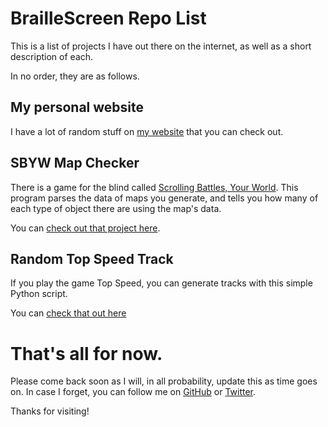# BrailleScreen Repo List
This is a list of projects I have out there on the internet, as well as a short description of each.

In no order, they are as follows.

## My personal website
I have a lot of random stuff on [my website](https://pwilson-web.com) that you can check out.

## SBYW Map Checker
There is a game for the blind called [Scrolling Battles, Your World](https://www.ims-productions.com/SBYW.php). This program parses the data of maps you generate, and tells you how many of each type of object there are using the map's data.

You can [check out that project here](https://github.com/braillescreen/SBYWMapChecker).

## Random Top Speed Track
If you play the game Top Speed, you can generate tracks with this simple Python script.

You can [check that out here](https://github.com/braillescreen/ts3-random-track)

# That's all for now.
Please come back soon as I will, in all probability, update this as time goes on. In case I forget, you can follow me on [GitHub](https://github.com/braillescreen) or [Twitter](https://twitter.com/braillescreen).

Thanks for visiting!
